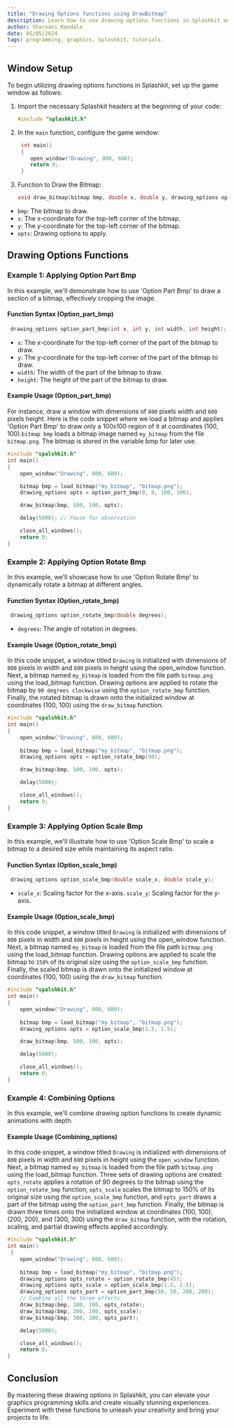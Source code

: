 ```yaml
---
title: "Drawing Options functions using DrawBitmap"
description: Learn how to use drawing options functions in Splashkit and combine them to create dynamic and visually stunning graphics.
author: Sharvani Kandala
date: 05/05/2024
tags: programming, graphics, Splashkit, tutorials.
---
```


## Window Setup

To begin utilizing drawing options functions in Splashkit, set up the game window as follows:

1. Import the necessary Splashkit headers at the beginning of your code:

   ```cpp
   #include "splashkit.h"
   ```

2. In the `main` function, configure the game window:

   ```cpp
    int main()
    {
       open_window("Drawing", 800, 600);
       return 0;
    }
    ```

3. Function to Draw the Bitmap:

   ```cpp
   void draw_bitmap(bitmap bmp, double x, double y, drawing_options opts);
   ```

- `bmp`: The bitmap to draw.
- `x`: The x-coordinate for the top-left corner of the bitmap.
- `y`: The y-coordinate for the top-left corner of the bitmap.
- `opts`: Drawing options to apply.

## Drawing Options Functions

### Example 1: Applying Option Part Bmp

In this example, we'll demonstrate how to use 'Option Part Bmp' to draw a section of a bitmap, effectively cropping the image.

#### Function Syntax (Option_part_bmp)

 ```cpp
  drawing_options option_part_bmp(int x, int y, int width, int height);
```

- `x`: The x-coordinate for the top-left corner of the part of the bitmap to draw.
- `y`: The y-coordinate for the top-left corner of the part of the bitmap to draw.
- `width`: The width of the part of the bitmap to draw.
- `height`: The height of the part of the bitmap to draw.

#### Example Usage (Option_part_bmp)

   For instance, draw a window with dimensions of `800` pixels width and `600` pixels height. Here is the code snippet where we load a bitmap and applies 'Option Part Bmp' to draw only a 100x100 region of it at coordinates (100, 100).`bitmap bmp` loads a bitmap image named `my_bitmap` from the file `bitmap.png`. The bitmap is stored in the variable bmp for later use.

   ```cpp
   #include "spalshkit.h"
   int main()
   {
       open_window("Drawing", 800, 600);

       bitmap bmp = load_bitmap("my_bitmap", "bitmap.png");
       drawing_options opts = option_part_bmp(0, 0, 100, 100);

       draw_bitmap(bmp, 100, 100, opts);

       delay(5000); // Pause for observation

       close_all_windows();
       return 0;
   }
   ```

### Example 2: Applying Option Rotate Bmp

In this example, we'll showcase how to use 'Option Rotate Bmp' to dynamically rotate a bitmap at different angles.

#### Function Syntax (Option_rotate_bmp)

 ```cpp
  drawing_options option_rotate_bmp(double degrees);
 ```

- `degrees`: The angle of rotation in degrees.

#### Example Usage (Option_rotate_bmp)

   In this code snippet, a window titled `Drawing` is initialized with dimensions of `800` pixels in width and `600` pixels in height using the open_window function. Next, a bitmap named `my_bitmap` is loaded from the file path `bitmap.png` using the load_bitmap function. Drawing options are applied to rotate the bitmap by `90 degrees clockwise` using the `option_rotate_bmp` function. Finally, the rotated bitmap is drawn onto the initialized window at coordinates (100, 100) using the `draw_bitmap` function.

   ```cpp
   #include "spalshkit.h"
   int main()
   {
       open_window("Drawing", 800, 600);
       
       bitmap bmp = load_bitmap("my_bitmap", "bitmap.png");
       drawing_options opts = option_rotate_bmp(90);

       draw_bitmap(bmp, 100, 100, opts);

       delay(5000);

       close_all_windows();
       return 0;
   }
   ```

### Example 3: Applying Option Scale Bmp

In this example, we'll illustrate how to use 'Option Scale Bmp' to scale a bitmap to a desired size while maintaining its aspect ratio.

#### Function Syntax (Option_scale_bmp)

 ```cpp
  drawing_options option_scale_bmp(double scale_x, double scale_y);
 ```

- `scale_x`: Scaling factor for the x-axis.
  `scale_y`: Scaling factor for the y-axis.

#### Example Usage (Option_scale_bmp)

   In this code snippet, a window titled `Drawing` is initialized with dimensions of `800` pixels in width and `600` pixels in height using the open_window function. Next, a bitmap named `my_bitmap` is loaded from the file path `bitmap.png` using the load_bitmap function. Drawing options are applied to scale the bitmap to `150%` of its original size using the `option_scale_bmp` function. Finally, the scaled bitmap is drawn onto the initialized window at coordinates (100, 100) using the `draw_bitmap` function.

   ```cpp
   #include "spalshkit.h"
   int main()
   {
       open_window("Drawing", 800, 600);
       
       bitmap bmp = load_bitmap("my_bitmap", "bitmap.png");
       drawing_options opts = option_scale_bmp(1.5, 1.5);

       draw_bitmap(bmp, 100, 100, opts);

       delay(5000);

       close_all_windows();
       return 0;
   }
   ```

### Example 4: Combining Options

In this example, we'll combine drawing option functions to create dynamic animations with depth.

#### Example Usage (Combining_options)

   In this code snippet, a window titled `Drawing` is initialized with dimensions of `800` pixels in width and `600` pixels in height using the `open_window` function. Next, a bitmap named `my_bitmap` is loaded from the file path `bitmap.png` using the load_bitmap function. Three sets of drawing options are created: `opts_rotate` applies a rotation of 90 degrees to the bitmap using the `option_rotate_bmp` function, `opts_scale` scales the bitmap to 150% of its original size using the `option_scale_bmp` function, and `opts_part` draws a part of the bitmap using the `option_part_bmp` function. Finally, the bitmap is drawn three times onto the initialized window at coordinates (100, 100), (200, 200), and (300, 300) using the `draw_bitmap` function, with the rotation, scaling, and partial drawing effects applied accordingly.

   ```cpp
   #include "spalshkit.h"
   int main()
    {
       open_window("Drawing", 800, 600);
       
       bitmap bmp = load_bitmap("my_bitmap", "bitmap.png");
       drawing_options opts_rotate = option_rotate_bmp(45);
       drawing_options opts_scale = option_scale_bmp(1.5, 1.5);
       drawing_options opts_part = option_part_bmp(50, 50, 200, 200);
       // Combine all the three effects
       draw_bitmap(bmp, 100, 100, opts_rotate);
       draw_bitmap(bmp, 200, 200, opts_scale);
       draw_bitmap(bmp, 300, 300, opts_part);

       delay(5000);

       close_all_windows();
       return 0;
   }
   ```

## Conclusion

By mastering these drawing options in Splashkit, you can elevate your graphics programming skills and create visually stunning experiences. Experiment with these functions to unleash your creativity and bring your projects to life.
